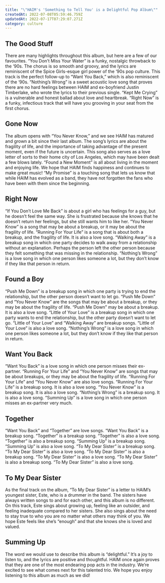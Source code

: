 ```yaml
---
title: "\"HAIM's 'Something to Tell You' is a Delightful Pop Album\""
createdAt: 2022-07-08T05:59:46.759Z
updatedAt: 2022-07-17T07:29:07.271Z
category: culture
---
```


## The Good Stuff

There are many highlights throughout this album, but here are a few of our favourites. “You Don’t Miss Your Water” is a funky, nostalgic throwback to the ‘90s. The chorus is so smooth and groovy, and the lyrics are reminiscent of the Spice Girls-esque girl power of the ‘90s pop culture. This track is the perfect follow-up to “Want You Back,” which is also reminiscent of the ‘90s. “Nothing’s Wrong” is a sweet acoustic love song that proves there are no hard feelings between HAIM and ex-boyfriend Justin Timberlake, who wrote the lyrics to their previous single. “Kept Me Crying” is a vulnerable and honest ballad about love and heartbreak. “Right Now” is a funky, infectious track that will have you grooving in your seat from the first chorus.

## Gone Now

The album opens with “You Never Know,” and we see HAIM has matured and grown a bit since their last album. The song’s lyrics are about the fragility of life, and the importance of taking advantage of the present moment, even if the future is uncertain. This song also serves as a love letter of sorts to their home city of Los Angeles, which may have been dealt a few blows lately. “Found a New Moment” is all about living in the moment and enjoying life. We hope that HAIM finds happiness and continues to make great music! “My Promise” is a touching song that lets us know that while HAIM has evolved as a band, they have not forgotten the fans who have been with them since the beginning.

## Right Now

“If You Don’t Love Me Back” is about a girl who has feelings for a guy, but he doesn’t feel the same way. She is frustrated because she knows that he doesn’t return her feelings, but she still wants him to like her. “You Never Know” is a song that may be about a breakup, or it may be about the fragility of life. “Running For Your Life” is a song that is about both a breakup, and the fragility of life. It is also a love song. “Walking Away” is a breakup song in which one party decides to walk away from a relationship without an explanation. Perhaps the person left the other person because they felt something that was missing in the relationship. “Nothing’s Wrong” is a love song in which one person likes someone a lot, but they don’t know if they like that person in return.

## Found a Boy

“Push Me Down” is a breakup song in which one party is trying to end the relationship, but the other person doesn’t want to let go. “Push Me Down” and “You Never Know” are the songs that may be about a breakup, or they may be about the fragility of life. “Push Me Down” may be about a breakup. It is also a love song. “Little of Your Love” is a breakup song in which one party wants to end the relationship, but the other party doesn’t want to let go. “Little of Your Love” and “Walking Away” are breakup songs. “Little of Your Love” is also a love song. “Nothing’s Wrong” is a love song in which one person likes someone a lot, but they don’t know if they like that person in return.

## Want You Back

“Want You Back” is a love song in which one person misses their ex-partner. “Running For Your Life” and “You Never Know” are songs that may be about breakups, or they may be about the fragility of life. “Running For Your Life” and “You Never Know” are also love songs. “Running For Your Life” is a breakup song. It is also a love song. “You Never Know” is a breakup song. It is also a love song. “Nothing’s Wrong” is a breakup song. It is also a love song. “Summing Up” is a love song in which one person misses an ex-partner very much.

## Together

“Want You Back” and “Together” are love songs. “Want You Back” is a breakup song. “Together” is a breakup song. “Together” is also a love song. “Together” is also a breakup song. “Summing Up” is a breakup song. “Summing Up” is also a love song. “To My Dear Sister” is a breakup song. “To My Dear Sister” is also a love song. “To My Dear Sister” is also a breakup song. “To My Dear Sister” is also a love song. “To My Dear Sister” is also a breakup song. “To My Dear Sister” is also a love song.

## To My Dear Sister

As the final track on the album, “To My Dear Sister” is a letter to HAIM’s youngest sister, Este, who is a drummer in the band. The sisters have always written songs to and for each other, and this album is no different. On this track, Este sings about growing up, feeling like an outsider, and feeling inadequate compared to her sisters. She also sings about the need to stay true to who you are no matter what others may think of you. We hope Este feels like she’s “enough” and that she knows she is loved and valued.

## Summing Up

The word we would use to describe this album is “delightful.” It’s a joy to listen to, and the lyrics are positive and thoughtful. HAIM once again proves that they are one of the most endearing pop acts in the industry. We’re excited to see what comes next for this talented trio. We hope you enjoy listening to this album as much as we did!
